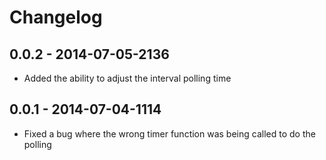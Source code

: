 Changelog
===

0.0.2 - 2014-07-05-2136
-----------------------

- Added the ability to adjust the interval polling time

0.0.1 - 2014-07-04-1114
-----------------------

- Fixed a bug where the wrong timer function was being called to do the polling